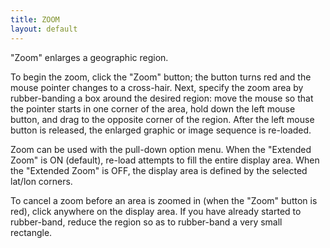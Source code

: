```yaml
---
title: ZOOM
layout: default
---
```



"Zoom" enlarges a geographic region.

To begin the zoom, click the "Zoom" button; the button turns red and the mouse 
pointer changes to a cross-hair.  Next, specify the zoom area by rubber-banding 
a box around the desired region:  move the mouse so that the pointer starts in 
one corner of the area, hold down the left mouse button, and drag to the 
opposite corner of the region.  After the left mouse button is released, the 
enlarged graphic or image sequence is re-loaded.

Zoom can be used with the pull-down option menu.  When the "Extended Zoom" is 
ON (default), re-load attempts to fill the entire display area.  When the 
"Extended Zoom" is OFF, the display area is defined by the selected lat/lon 
corners.

To cancel a zoom before an area is zoomed in (when the "Zoom" button is red), 
click anywhere on the display area.  If you have already started to rubber-band,
reduce the region so as to rubber-band a very small rectangle.
